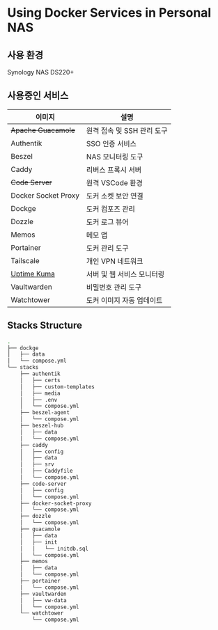 # Using Docker Services in Personal NAS

## 사용 환경
Synology NAS DS220+

## 사용중인 서비스
| <center>이미지</center>                        | <center>설명</center>      |
| ---------------------------------------------- | -------------------------- |
| ~~Apache Guacamole~~                           | 원격 접속 및 SSH 관리 도구 |
| Authentik                                      | SSO 인증 서비스            |
| Beszel                                         | NAS 모니터링 도구          |
| Caddy                                          | 리버스 프록시 서버         |
| ~~Code Server~~                                | 원격 VSCode 환경           |
| Docker Socket Proxy                            | 도커 소켓 보안 연결        |
| Dockge                                         | 도커 컴포즈 관리           |
| Dozzle                                         | 도커 로그 뷰어             |
| Memos                                          | 메모 앱                    |
| Portainer                                      | 도커 관리 도구             |
| Tailscale                                      | 개인 VPN 네트워크          |
| [Uptime Kuma](/services/uptime-kuma/README.md) | 서버 및 웹 서비스 모니터링 |
| Vaultwarden                                    | 비밀번호 관리 도구         |
| Watchtower                                     | 도커 이미지 자동 업데이트  |

## Stacks Structure

```bash
.
├── dockge
│   ├── data
│   └── compose.yml
└── stacks
    ├── authentik
    │   ├── certs
    │   ├── custom-templates
    │   ├── media
    │   ├── .env
    │   └── compose.yml
    ├── beszel-agent
    │   └── compose.yml
    ├── beszel-hub
    │   ├── data
    │   └── compose.yml
    ├── caddy
    │   ├── config
    │   ├── data
    │   ├── srv
    │   ├── Caddyfile
    │   └── compose.yml
    ├── code-server
    │   ├── config
    │   └── compose.yml
    ├── docker-socket-proxy
    │   └── compose.yml
    ├── dozzle
    │   └── compose.yml
    ├── guacamole
    │   ├── data
    │   ├── init
    │   │   └── initdb.sql
    │   └── compose.yml
    ├── memos
    │   ├── data
    │   └── compose.yml
    ├── portainer
    │   └── compose.yml
    ├── vaultwarden
    │   ├── vw-data
    │   └── compose.yml
    └── watchtower
        └── compose.yml
```
